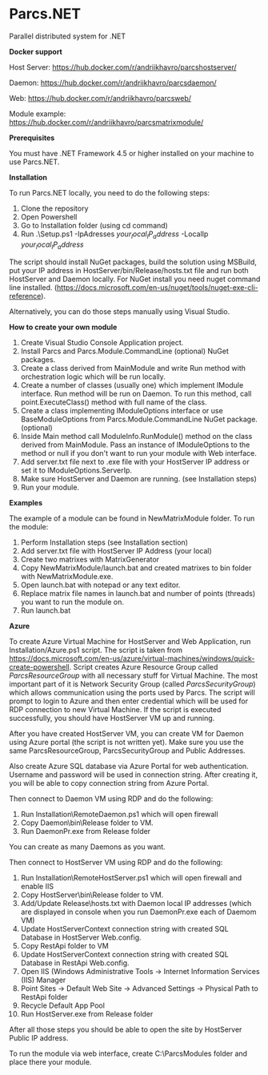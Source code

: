 # Parcs.NET
Parallel distributed system for .NET

<b>Docker support</b>

Host Server: https://hub.docker.com/r/andriikhavro/parcshostserver/

Daemon: https://hub.docker.com/r/andriikhavro/parcsdaemon/

Web: https://hub.docker.com/r/andriikhavro/parcsweb/

Module example: https://hub.docker.com/r/andriikhavro/parcsmatrixmodule/

<b>Prerequisites</b>

You must have .NET Framework 4.5 or higher installed on your machine to use Parcs.NET. 


<b>Installation</b>

To run Parcs.NET locally, you need to do the following steps:

1. Clone the repository 
2. Open Powershell
3. Go to Installation folder (using cd command)
4. Run .\Setup.ps1 -IpAdresses $your_local_IP_address$ -LocalIp $your_local_IP_address$

The script should install NuGet packages, build the solution using MSBuild, put your IP address in HostServer/bin/Release/hosts.txt file and run both HostServer and Daemon locally. For NuGet install you need nuget command line installed. (https://docs.microsoft.com/en-us/nuget/tools/nuget-exe-cli-reference).

Alternatively, you can do those steps manually using Visual Studio.

<b>How to create your own module</b>
1. Create Visual Studio Console Application project.
2. Install Parcs and Parcs.Module.CommandLine (optional) NuGet packages.
3. Create a class derived from MainModule and write Run method with orchestration logic which will be run locally.
4. Create a number of classes (usually one) which implement IModule interface. Run method will be run on Daemon. To run this method, call point.ExecuteClass() method with full name of the class.
5. Create a class implementing IModuleOptions interface or use BaseModuleOptions from Parcs.Module.CommandLine NuGet package. (optional)
6. Inside Main method call ModuleInfo.RunModule() method on the class derived from MainModule. Pass an instance of IModuleOptions to the method or null if you don't want to run your module with Web interface.
7. Add server.txt file next to .exe file with your HostServer IP address or set it to IModuleOptions.ServerIp.
8. Make sure HostServer and Daemon are running. (see Installation steps)
9. Run your module.

<b>Examples</b>

The example of a module can be found in NewMatrixModule folder.
To run the module:
1. Perform Installation steps (see Installation section)
2. Add server.txt file with HostServer IP Address (your local) 
3. Create two matrixes with MatrixGenerator
4. Copy NewMatrixModule/launch.bat and created matrixes to bin folder with NewMatrixModule.exe.
5. Open launch.bat with notepad or any text editor.
6. Replace matrix file names in launch.bat and number of points (threads) you want to run the module on.
7. Run launch.bat

<b>Azure</b>

To create Azure Virtual Machine for HostServer and Web Application, run Installation/Azure.ps1 script. The script is taken from https://docs.microsoft.com/en-us/azure/virtual-machines/windows/quick-create-powershell.
Script creates Azure Resource Group called <i>ParcsResourceGroup</i> with all necessary stuff for Virtual Machine. The most important part of it is Network Security Group (called <i>ParcsSecurityGroup</i>) which allows communication using the ports used by Parcs. The script will prompt to login to Azure and then enter credential which will be used for RDP connection to new Virtual Machine. If the script is executed successfully, you should have HostServer VM up and running.

After you have created HostServer VM, you can create VM for Daemon using Azure portal (the script is not written yet). Make sure you use the same ParcsResourceGroup, ParcsSecurityGroup and Public Addresses.

Also create Azure SQL database via Azure Portal for web authentication. Username and password will be used in connection string. After creating it, you will be able to copy connection string from Azure Portal.

Then connect to Daemon VM using RDP and do the following:
1. Run Installation\RemoteDaemon.ps1 which will open firewall
2. Copy Daemon\bin\Release folder to VM. 
3. Run DaemonPr.exe from Release folder

You can create as many Daemons as you want.

Then connect to HostServer VM using RDP and do the following:
1. Run Installation\RemoteHostServer.ps1 which will open firewall and enable IIS
2. Copy HostServer\bin\Release folder to VM.
3. Add/Update Release\hosts.txt with Daemon local IP addresses (which are displayed in console when you run DaemonPr.exe each of Daemom VM)
4. Update HostServerContext connection string with created SQL Database in HostServer Web.config.
5. Copy RestApi folder to VM
6. Update HostServerContext connection string with created SQL Database in RestApi Web.config.
7. Open IIS (Windows Administrative Tools -> Internet Information Services (IIS) Manager
8. Point Sites -> Default Web Site -> Advanced Settings -> Physical Path to RestApi folder
9. Recycle Default App Pool
10. Run HostServer.exe from Release folder

After all those steps you should be able to open the site by HostServer Public IP address.

To run the module via web interface, create C:\ParcsModules folder and place there your module.
